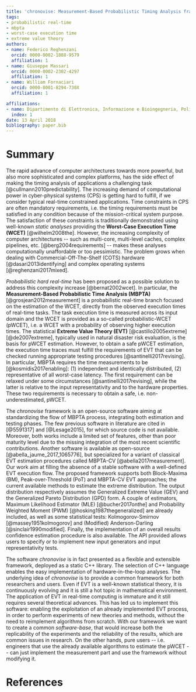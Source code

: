 ```yaml
---
title: 'chronovise: Measurement-Based Probabilistic Timing Analysis framework'
tags:
- probabilistic real-time
- mbpta
- worst-case execution time
- extreme value theory
authors:
- name: Federico Reghenzani
  orcid: 0000-0002-1888-9579
  affiliation: 1
- name: Giuseppe Massari
  orcid: 0000-0002-2302-4297
  affiliation: 1
- name: William Fornaciari
  orcid: 0000-0001-8294-730X
  affiliation: 1

affiliations:
- name: Dipartimento di Elettronica, Informazione e Bioingegneria, Politecnico di Milano
  index: 1
date: 13 April 2018
bibliography: paper.bib
---
```


# Summary
The rapid advance of computer architectures towards more powerful, but also
more sophisticated and complex platforms, has the side effect of making the
timing analysis of applications a challenging task [@cullmann2010predictability].
The increasing demand of computational power
in cyber-physical systems (CPS) is getting hard to fulfill, if we consider
typical real-time constrained applications. Time constraints in CPS are often
mandatory requirements, i.e. the timing requirements must be satisfied in any
condition because of the mission-critical system purpose. The satisfaction of
these constraints is traditionally demonstrated using well-known *static
analyses* providing the **Worst-Case Execution Time (WCET)** [@wilhelm2008the].
However, the increasing complexity of computer architectures -- such as multi-core,
multi-level caches, complex pipelines, etc. [@berg2004requirements] --  makes
these analyses computationally unaffordable or too pessimistic. The problem
grows when dealing with Commercial-Off-The-Shelf (COTS) hardware
[@dasari2013identifying] and complex operating systems [@reghenzani2017mixed].

*Probabilistic hard real-time* has been proposed as a possible solution to
address this complexity increase [@bernat2002wcet]. In particular, the
**Measurement-Based Probabilistic Time Analysis (MBPTA)**
[@grosjean2012measurement] is a probabilistic real-time branch focused on the
estimation of the WCET, directly from the observed execution times of real-time
tasks.  The task execution time is measured across its input domain and the WCET
is provided as a so-called probabilistic-WCET (pWCET), i.e. a WCET with a
probability of observing higher execution times. The statistical
**Extreme Value Theory (EVT)** [@castillo2005extreme] [@de2007extreme],
typically used in natural disaster risk evaluation,
is the basis for pWCET estimation. However, to obtain a safe pWCET estimation,
the execution time traces must fulfill the requirements of EVT that can be
checked running appropriate testing procedures [@santinelli2017revising]. In
particular, MBPTA requires the time measurements to be [@kosmidis2017enabling]:
(1) independent and identically distributed, (2) representative of all
worst-case latency. The first requirement can be relaxed under some
circumstances [@santinelli2017revising], while the latter is relative to the
input representativity and to the hardware properties. These two requirements
is necessary to obtain a safe, i.e. non-underestimated, pWCET.

The *chronovise* framework is an open-source software aiming at standardizing
the flow of MBPTA process, integrating both estimation and testing phases. The
few previous software in literature are cited in [@5591317] and [@Lesage2015],
for which source code is not available. Moreover, both works include a limited
set of features, other than poor maturity level due to the missing integration
of the most recent scientific contributions. Another software is available as
open-source [@abella_jaume_2017_1065776], but specialized for a variant of
classical EVT estimation procedures called MBPTA-CV [@abella2017measurement].
Our work aim at filling the absence of
a stable software with a well-defined EVT execution flow.  The proposed
framework supports both Block-Maxima (BM), Peak-over-Threshold (PoT) and
MBPTA-CV EVT approaches; the current available
methods to estimate the extreme
distribution. The output distribution respectively assumes the Generalized
Extreme Value (GEV) and the Generalized Pareto Distribution (GPD) form. A
couple of estimators, Maximum Likelihood Estimator (MLE) [@bucher2017onthe]
and Probability Weighted Moment (PWM) [@hosking1987thegeneralized] are already
included, as well as some statistical tests: Kolmogorov-Smirnov
[@massey1951kolmogorov] and (Modified) Anderson-Darling [@sinclair1990modified].
Finally, the implementation of an overall results confidence estimation procedure
is also available.  The API provided allows users to specify or to implement
new input generators and input representativity tests.

The software *chronovise* is in fact presented as a flexible and
extensible framework, deployed as a static C++ library. The selection of C++
language enables the easy implementation of hardware-in-the-loop analyses.
The underlying idea of *chronovise* is to provide a common framework for both
researchers and users.  Even if EVT is a well-known statistical theory, it is
continuously evolving and it is still a hot topic in mathematical environment.
The application of EVT in real-time computing is immature and it still
requires several theoretical advances. This has led us to implement this
software: enabling the exploitation of an already implemented EVT process, in
order to perform experiments of new theories and methods, without the need to
reimplement algorithms from scratch. With our framework we want to create a
common *software-base*, that would increase both the replicability of the
experiments and the reliability of the results, which are common issues in
research.  On the other hands, pure users -- i.e. engineers that use the
already available algorithms to estimate the pWCET -- can just implement the
measurement part and use the framework without modifying it.

# References
